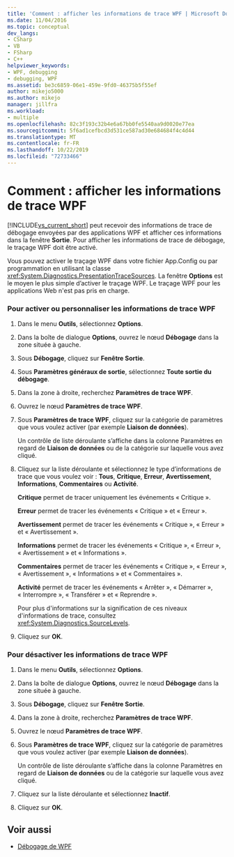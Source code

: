 ```yaml
---
title: 'Comment : afficher les informations de trace WPF | Microsoft Docs'
ms.date: 11/04/2016
ms.topic: conceptual
dev_langs:
- CSharp
- VB
- FSharp
- C++
helpviewer_keywords:
- WPF, debugging
- debugging, WPF
ms.assetid: be3c6859-06e1-459e-9fd0-46375b5f55ef
author: mikejo5000
ms.author: mikejo
manager: jillfra
ms.workload:
- multiple
ms.openlocfilehash: 82c3f193c32b4e6a67bb0fe5540aa9d0020e77ea
ms.sourcegitcommit: 5f6ad1cefbcd3d531ce587ad30e684684f4c4d44
ms.translationtype: MT
ms.contentlocale: fr-FR
ms.lasthandoff: 10/22/2019
ms.locfileid: "72733466"
---
```

# <a name="how-to-display-wpf-trace-information"></a>Comment : afficher les informations de trace WPF
[!INCLUDE[vs_current_short](../code-quality/includes/vs_current_short_md.md)] peut recevoir des informations de trace de débogage envoyées par des applications WPF et afficher ces informations dans la fenêtre **Sortie**. Pour afficher les informations de trace de débogage, le traçage WPF doit être activé.

 Vous pouvez activer le traçage WPF dans votre fichier App.Config ou par programmation en utilisant la classe <xref:System.Diagnostics.PresentationTraceSources>. La fenêtre **Options** est le moyen le plus simple d’activer le traçage WPF. Le traçage WPF pour les applications Web n'est pas pris en charge.

### <a name="to-enable-or-customize-wpf-trace-information"></a>Pour activer ou personnaliser les informations de trace WPF

1. Dans le menu **Outils**, sélectionnez **Options**.

2. Dans la boîte de dialogue **Options**, ouvrez le nœud **Débogage** dans la zone située à gauche.

3. Sous **Débogage**, cliquez sur **Fenêtre Sortie**.

4. Sous **Paramètres généraux de sortie**, sélectionnez **Toute sortie du débogage**.

5. Dans la zone à droite, recherchez **Paramètres de trace WPF**.

6. Ouvrez le nœud **Paramètres de trace WPF**.

7. Sous **Paramètres de trace WPF**, cliquez sur la catégorie de paramètres que vous voulez activer (par exemple **Liaison de données**).

     Un contrôle de liste déroulante s’affiche dans la colonne Paramètres en regard de **Liaison de données** ou de la catégorie sur laquelle vous avez cliqué.

8. Cliquez sur la liste déroulante et sélectionnez le type d’informations de trace que vous voulez voir : **Tous**, **Critique**, **Erreur**, **Avertissement**, **Informations**, **Commentaires** ou **Activité**.

     **Critique** permet de tracer uniquement les événements « Critique ».

     **Erreur** permet de tracer les événements « Critique » et « Erreur ».

     **Avertissement** permet de tracer les événements « Critique », « Erreur » et « Avertissement ».

     **Informations** permet de tracer les événements « Critique », « Erreur », « Avertissement » et « Informations ».

     **Commentaires** permet de tracer les événements « Critique », « Erreur », « Avertissement », « Informations » et « Commentaires ».

     **Activité** permet de tracer les événements « Arrêter », « Démarrer », « Interrompre », « Transférer » et « Reprendre ».

     Pour plus d'informations sur la signification de ces niveaux d'informations de trace, consultez <xref:System.Diagnostics.SourceLevels>.

9. Cliquez sur **OK**.

### <a name="to-disable-wpf-trace-information"></a>Pour désactiver les informations de trace WPF

1. Dans le menu **Outils**, sélectionnez **Options**.

2. Dans la boîte de dialogue **Options**, ouvrez le nœud **Débogage** dans la zone située à gauche.

3. Sous **Débogage**, cliquez sur **Fenêtre Sortie**.

4. Dans la zone à droite, recherchez **Paramètres de trace WPF**.

5. Ouvrez le nœud **Paramètres de trace WPF**.

6. Sous **Paramètres de trace WPF**, cliquez sur la catégorie de paramètres que vous voulez activer (par exemple **Liaison de données**).

     Un contrôle de liste déroulante s’affiche dans la colonne Paramètres en regard de **Liaison de données** ou de la catégorie sur laquelle vous avez cliqué.

7. Cliquez sur la liste déroulante et sélectionnez **Inactif**.

8. Cliquez sur **OK**.

## <a name="see-also"></a>Voir aussi
- [Débogage de WPF](../debugger/debugging-wpf.md)